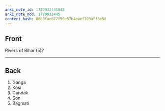 ```yaml
---
anki_note_id: 1739932445848
anki_note_mod: 1739932445
content_hash: 8003fae077f99c57b4eaef709aff6e58
---
```


## Front

Rivers of Bihar (5)?

<hr/>

## Back

1. Ganga  
2. Kosi  
3. Gandak  
4. Son  
5. Bagmati